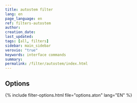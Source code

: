 ```yaml
---
title: autostem filter
lang: en
page_language: en
ref: filters-autostem
author: 
creation_date: 
last_updated: 
tags: [all, filters]
sidebar: main_sidebar
verovio: "true"
keywords: interface commands 
summary: 
permalink: /filter/autostem/index.html
---
```


<h2> Options </h2>

{% include filter-options.html file="options.aton" lang="EN" %}








